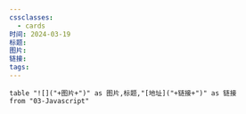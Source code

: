 ```yaml
---
cssclasses:
  - cards
时间: 2024-03-19
标题: 
图片: 
链接: 
tags:
---
```


```dataview
table "![]("+图片+")" as 图片,标题,"[地址]("+链接+")" as 链接
from "03-Javascript"
```

